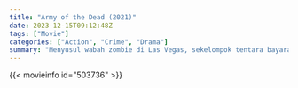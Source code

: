 ```yaml
---
title: "Army of the Dead (2021)"
date: 2023-12-15T09:12:48Z
tags: ["Movie"]
categories: ["Action", "Crime", "Drama"]
summary: "Menyusul wabah zombie di Las Vegas, sekelompok tentara bayaran mengambil risiko besar, bertualang ke zona karantina untuk melakukan pencurian terbesar yang pernah dilakukan."
---
```


<mux-player stream-type="on-demand"
src="https://kp3d-my.sharepoint.com/personal/ryoo_kp3d_onmicrosoft_com/_layouts/15/download.aspx?share=EfZWaDfBSfVHlJTV0xLdYgoBfq5eItYQHwgtkKe22WUtLA" prefer-playback="mse" controls>

</mux-player>


{{< movieinfo id="503736" >}}

<script src="https://cdn.jsdelivr.net/npm/@mux/mux-player"></script>

 <script type="application/ld+json ">
{
"@context": "https://schema.org/",
"@type": "VideoObject",
"name": "Army of the Dead (2021)",
"contentUrl": "https://stream.mux.com/025FFKuTl6fPtjWkkMknFWZQKjt63GJk6lypFtzjooDg.m3u8",
"thumbnailUrl": "https://www.themoviedb.org/t/p/original/vHCUVA8UikgJl5Q4gjAu0N3JB1v.jpg?width=314&fit_mode=preserve&time=25",
"uploadDate": "2023-12-15T09:12:48Z",
}

</script>
